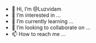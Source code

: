 - 👋 Hi, I’m @Luzvidam
- 👀 I’m interested in ...
- 🌱 I’m currently learning ...
- 💞️ I’m looking to collaborate on ...
- 📫 How to reach me ...

<!---
Luzvidam/Luzvidam is a ✨ special ✨ repository because its `README.md` (this file) appears on your GitHub profile.
You can click the Preview link to take a look at your changes.
--->
